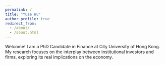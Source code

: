 ```yaml
---
permalink: /
title: "Yuze Wu"
author_profile: true
redirect_from: 
  - /about/
  - /about.html
---
```

Welcome! I am a PhD Candidate in Finance at City University of Hong Kong. My research focuses on the interplay between institutional investors and firms, exploring its real implications on the economy.
